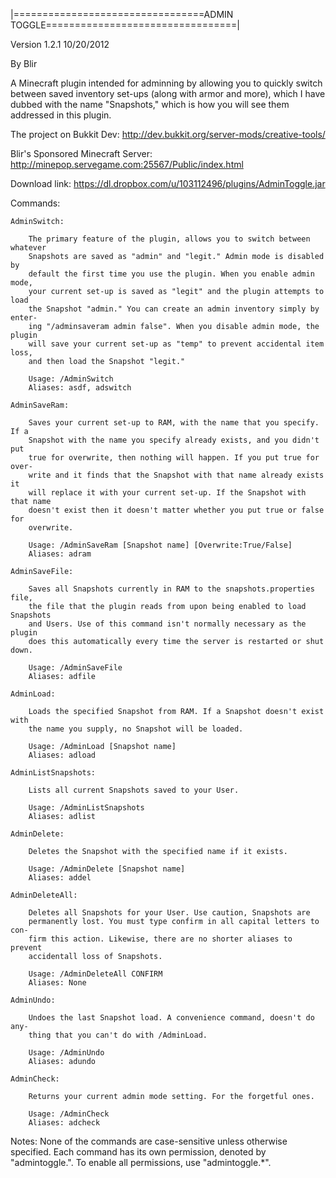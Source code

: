 |=================================ADMIN TOGGLE=================================|

Version 1.2.1 10/20/2012

By Blir

A Minecraft plugin intended for adminning by allowing you to quickly switch
between saved inventory set-ups (along with armor and more), which I have
dubbed with the name "Snapshots," which is how you will see them addressed
in this plugin.

The project on Bukkit Dev: http://dev.bukkit.org/server-mods/creative-tools/

Blir's Sponsored Minecraft Server: http://minepop.servegame.com:25567/Public/index.html

Download link: https://dl.dropbox.com/u/103112496/plugins/AdminToggle.jar

Commands:

    AdminSwitch:

        The primary feature of the plugin, allows you to switch between whatever
        Snapshots are saved as "admin" and "legit." Admin mode is disabled by
        default the first time you use the plugin. When you enable admin mode,
        your current set-up is saved as "legit" and the plugin attempts to load
        the Snapshot "admin." You can create an admin inventory simply by enter-
        ing "/adminsaveram admin false". When you disable admin mode, the plugin
        will save your current set-up as "temp" to prevent accidental item loss,
        and then load the Snapshot "legit."

        Usage: /AdminSwitch
        Aliases: asdf, adswitch

    AdminSaveRam:

        Saves your current set-up to RAM, with the name that you specify. If a
        Snapshot with the name you specify already exists, and you didn't put
        true for overwrite, then nothing will happen. If you put true for over-
        write and it finds that the Snapshot with that name already exists it
        will replace it with your current set-up. If the Snapshot with that name
        doesn't exist then it doesn't matter whether you put true or false for
        overwrite.

        Usage: /AdminSaveRam [Snapshot name] [Overwrite:True/False]
        Aliases: adram

    AdminSaveFile:

        Saves all Snapshots currently in RAM to the snapshots.properties file,
        the file that the plugin reads from upon being enabled to load Snapshots
        and Users. Use of this command isn't normally necessary as the plugin 
        does this automatically every time the server is restarted or shut down.

        Usage: /AdminSaveFile
        Aliases: adfile

    AdminLoad:

        Loads the specified Snapshot from RAM. If a Snapshot doesn't exist with
        the name you supply, no Snapshot will be loaded.

        Usage: /AdminLoad [Snapshot name]
        Aliases: adload

    AdminListSnapshots:

        Lists all current Snapshots saved to your User.

        Usage: /AdminListSnapshots
        Aliases: adlist

    AdminDelete:

        Deletes the Snapshot with the specified name if it exists.

        Usage: /AdminDelete [Snapshot name]
        Aliases: addel

    AdminDeleteAll:

        Deletes all Snapshots for your User. Use caution, Snapshots are
        permanently lost. You must type confirm in all capital letters to con-
        firm this action. Likewise, there are no shorter aliases to prevent
        accidentall loss of Snapshots.

        Usage: /AdminDeleteAll CONFIRM
        Aliases: None

    AdminUndo:

        Undoes the last Snapshot load. A convenience command, doesn't do any-
        thing that you can't do with /AdminLoad.

        Usage: /AdminUndo
        Aliases: adundo

    AdminCheck:

        Returns your current admin mode setting. For the forgetful ones.

        Usage: /AdminCheck
        Aliases: adcheck

Notes: None of the commands are case-sensitive unless otherwise specified. Each
command has its own permission, denoted by "admintoggle.<permissionname>". To
enable all permissions, use "admintoggle.*".